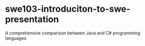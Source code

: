 # swe103-introduciton-to-swe-presentation
A comprehensive comparison between Java and C# programming languages
